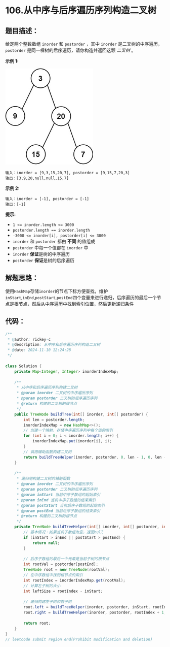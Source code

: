 # 106.从中序与后序遍历序列构造二叉树

## 题目描述：

给定两个整数数组 `inorder` 和 `postorder` ，其中 `inorder` 是二叉树的中序遍历， `postorder` 是同一棵树的后序遍历，请你构造并返回这颗 *二叉树* 。

**示例 1:**

![img](./images/tree.jpg)

```
输入：inorder = [9,3,15,20,7], postorder = [9,15,7,20,3]
输出：[3,9,20,null,null,15,7]
```

**示例 2:**

```
输入：inorder = [-1], postorder = [-1]
输出：[-1]
```

 

**提示:**

+ `1 <= inorder.length <= 3000`
+ `postorder.length == inorder.length`
+ `-3000 <= inorder[i], postorder[i] <= 3000`
+ `inorder` 和 `postorder` 都由 **不同** 的值组成
+ `postorder` 中每一个值都在 `inorder` 中
+ `inorder` **保证**是树的中序遍历
+ `postorder` **保证**是树的后序遍历

## 解题思路：

使用`HashMap`存储`inorder`的节点下标方便查找，维护`inStart`,`inEnd`,`postStart`,`postEnd`四个变量来进行递归，后序遍历的最后一个节点是根节点，然后从中序遍历中找到索引位置，然后更新递归条件

## 代码：

```java
/**
 * @author: rickey-c
 * @description: 从中序和后序遍历序列构造二叉树
 * @date: 2024-11-10 12:24:28
 */

class Solution {
    private Map<Integer, Integer> inorderIndexMap;

    /**
     * 从中序和后序遍历序列构建二叉树
     * @param inorder 二叉树的中序遍历序列
     * @param postorder 二叉树的后序遍历序列
     * @return 构建的二叉树的根节点
     */
    public TreeNode buildTree(int[] inorder, int[] postorder) {
        int len = postorder.length;
        inorderIndexMap = new HashMap<>();
        // 创建一个映射，存储中序遍历序列中每个值的索引
        for (int i = 0; i < inorder.length; i++) {
            inorderIndexMap.put(inorder[i], i);
        }
        // 调用辅助函数构建二叉树
        return buildTreeHelper(inorder, postorder, 0, len - 1, 0, len - 1);
    }

    /**
     * 递归地构建二叉树的辅助函数
     * @param inorder 二叉树的中序遍历序列
     * @param postorder 二叉树的后序遍历序列
     * @param inStart 当前中序子数组的起始索引
     * @param inEnd 当前中序子数组的结束索引
     * @param postStart 当前后序子数组的起始索引
     * @param postEnd 当前后序子数组的结束索引
     * @return 构建的二叉树的根节点
     */
    private TreeNode buildTreeHelper(int[] inorder, int[] postorder, int inStart, int inEnd, int postStart, int postEnd) {
        // 基本情况：如果当前子数组为空，返回null
        if (inStart > inEnd || postStart > postEnd) {
            return null;
        }

        // 后序子数组的最后一个元素是当前子树的根节点
        int rootVal = postorder[postEnd];
        TreeNode root = new TreeNode(rootVal);
        // 在中序数组中找到根节点的索引
        int rootIndex = inorderIndexMap.get(rootVal);
        // 计算左子树的大小
        int leftSize = rootIndex - inStart;

        // 递归构建左子树和右子树
        root.left = buildTreeHelper(inorder, postorder, inStart, rootIndex - 1, postStart, postStart + leftSize - 1);
        root.right = buildTreeHelper(inorder, postorder, rootIndex + 1, inEnd, postStart + leftSize, postEnd - 1);

        return root;
    }
}
// leetcode submit region end(Prohibit modification and deletion)
```

